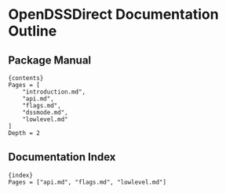 # OpenDSSDirect Documentation Outline

## Package Manual

    {contents}
    Pages = [
        "introduction.md",
        "api.md",
        "flags.md",
        "dssmode.md",
        "lowlevel.md"
    ]
    Depth = 2

## Documentation Index

    {index}
    Pages = ["api.md", "flags.md", "lowlevel.md"]
